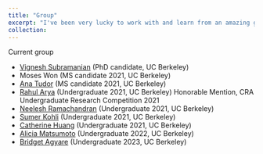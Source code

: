 ```yaml
---
title: "Group"
excerpt: "I've been very lucky to work with and learn from an amazing group of students."
collection: 
---
```

Current group
- [Vignesh Subramanian](https://people.eecs.berkeley.edu/~vignesh.subramanian/) (PhD candidate, UC Berkeley)
- Moses Won (MS candidate 2021, UC Berkeley)
- [Ana Tudor](https://www.linkedin.com/in/ana-tudor) (MS candidate 2021, UC Berkeley)
- [Rahul Arya](https://www.linkedin.com/in/rahul-arya) (Undergraduate 2021, UC Berkeley) Honorable Mention, CRA Undergraduate Research Competition 2021
- [Neelesh Ramachandran](https://www.neeleshramachandran.com/) (Undergraduate 2021, UC Berkeley)
- [Sumer Kohli](https://www.linkedin.com/in/sumerkohli) (Undergraduate 2021, UC Berkeley)
- [Catherine Huang](https://thecatherinehuang.github.io/) (Undergraduate 2021, UC Berkeley)
- [Alicia Matsumoto](https://www.linkedin.com/in/aliciamatsumoto) (Undergraduate 2022, UC Berkeley)
- [Bridget Agyare](https://www.linkedin.com/in/bridgetagyare119) (Undergraduate 2023, UC Berkeley)
